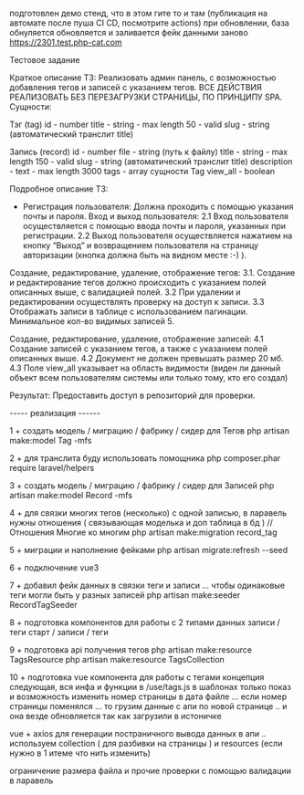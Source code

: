 подготовлен демо стенд, что в этом гите то и там (публикация на автомате после пуша CI CD, посмотрите actions)
при обновлении, база обнуляется обновляется и заливается фейк данными заново
https://2301.test.php-cat.com

Тестовое задание 

Краткое описание ТЗ: 
Реализовать админ панель, с возможностью добавления тегов и записей с указанием тегов.
ВСЕ ДЕЙСТВИЯ РЕАЛИЗОВАТЬ БЕЗ ПЕРЕЗАГРУЗКИ СТРАНИЦЫ, ПО ПРИНЦИПУ SPA.
Сущности: 

Тэг (tag)
id - number
title - string - max length 50 - valid
slug - string (автоматический транслит title)

Запись (record)
id - number
file - string (путь к файлу)
title - string - max length 150 - valid
slug - string (автоматический транслит title)
description - text - max length 3000
tags - array сущности Tag
view_all - boolean

Подробное описание ТЗ:

+ Регистрация пользователя: 
Должна проходить с помощью указания почты и пароля.
Вход и выход пользователя:
2.1 Вход пользователя осуществляется с помощью ввода почты и пароля, указанных при регистрации.
2.2 Выход пользователя осуществляется нажатием на кнопку “Выход” и возвращением пользователя на страницу авторизации (кнопка должна быть на видном месте :-) ).

Создание, редактирование, удаление, отображение тегов:
3.1. Создание и редактирование тегов должно происходить с указанием полей описанных выше, с валидацией полей. 
3.2 При удалении и редактировании осуществлять проверку на доступ к записи.
3.3 Отображать записи в таблице с использованием пагинации. Минимальное кол-во видимых записей 5.

Создание, редактирование, удаление, отображение записей:
4.1 Создание записей с указанием тегов, а также с указанием полей описанных выше.
4.2 Документ не должен превышать размер 20 мб. 
4.3 Поле view_all указывает на область видимости (виден ли данный объект всем пользователям системы или только тому, кто его создал)

Результат:
Предоставить доступ в репозиторий для проверки.


----- реализация ------

1 + создать модель / миграцию / фабрику / сидер для Тегов
php artisan make:model Tag -mfs

2 + для транслита буду использовать помощника 
php composer.phar require laravel/helpers

3 + создать модель / миграцию / фабрику / сидер для Записей
php artisan make:model Record -mfs

4 + для связки многих тегов (несколько) с одной записью, в ларавель нужны отношения ( связывающая моделька и доп таблица в бд ) 
// Отношения Многие ко многим
php artisan make:migration record_tag

5 + миграции и наполнение фейками
php artisan migrate:refresh --seed 

6 + подключение vue3

7 + добавил фейк данных в связки теги и записи ... чтобы одинаковые теги могли быть у разных записей
php artisan make:seeder RecordTagSeeder

8 + подготовка компонентов для работы с 2 типами данных записи / теги 
старт / записи / теги

9 + подготовка api получения тегов
php artisan make:resource TagsResource
php artisan make:resource TagsCollection

10 + подготовка vue компонента для работы с тегами
концепция следующая, вся инфа и функции в /use/tags.js 
в шаблонах только показ и возможность изменить номер страницы в дата файле ... если номер страницы поменялся ... то грузим данные с апи по новой странице .. и она везде обновляется так как загрузили в истоничке




vue + axios 
для генерации постраничного вывода данных в апи .. используем collection ( для разбивки на страницы ) и resources (если нужно в 1 итеме что нить изменить)

ограничение размера файла и прочие проверки с помощью валидации в ларавель